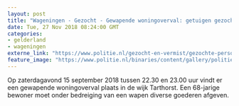 ```yaml
---
layout: post
title: "Wageningen - Gezocht - Gewapende woningoverval: getuigen gezocht!"
date: Tue, 27 Nov 2018 08:24:00 GMT
categories: 
- gelderland 
- wageningen 
externe_link: "https://www.politie.nl/gezocht-en-vermist/gezochte-personen/2018/september/02-oon/gld/gewapende-woningoverval.html"
feature_image: "https://www.politie.nl/binaries/content/gallery/politie/gezocht/verdachten/2018/september/02-on/2018417914-1.jpg"
---
```


Op zaterdagavond 15 september 2018 tussen 22.30 en 23.00 uur vindt er een gewapende woningoverval plaats in de wijk Tarthorst. Een 68-jarige bewoner moet onder bedreiging van een wapen diverse goederen afgeven.
